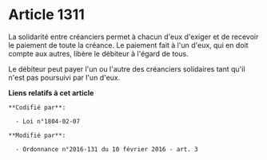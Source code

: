 # Article 1311

La solidarité entre créanciers permet à chacun d'eux d'exiger et de recevoir le paiement de toute la créance. Le paiement
fait à l'un d'eux, qui en doit compte aux autres, libère le débiteur à l'égard de tous. 

Le débiteur peut payer l'un ou l'autre des créanciers solidaires tant qu'il n'est pas poursuivi par l'un d'eux.

**Liens relatifs à cet article**

	**Codifié par**:

	  - Loi n°1804-02-07

	**Modifié par**:

	  - Ordonnance n°2016-131 du 10 février 2016 - art. 3
